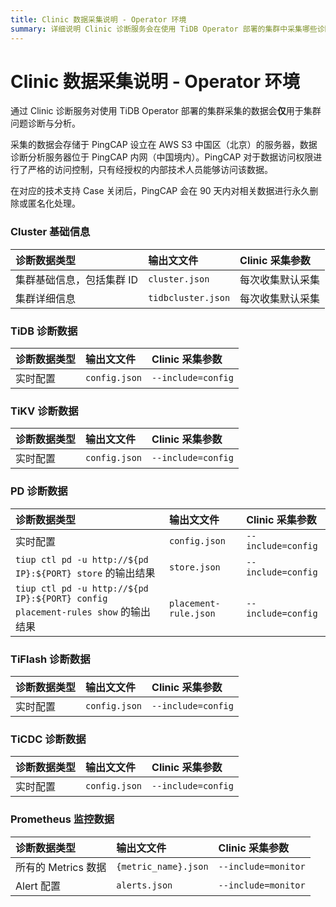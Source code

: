 ```yaml
---
title: Clinic 数据采集说明 - Operator 环境
summary: 详细说明 Clinic 诊断服务会在使用 TiDB Operator 部署的集群中采集哪些诊断数据。
---
```


# Clinic 数据采集说明 - Operator 环境

通过 Clinic 诊断服务对使用 TiDB Operator 部署的集群采集的数据会**仅**用于集群问题诊断与分析。

采集的数据会存储于 PingCAP 设立在 AWS S3 中国区（北京）的服务器，数据诊断分析服务器位于 PingCAP 内网（中国境内）。PingCAP 对于数据访问权限进行了严格的访问控制，只有经授权的内部技术人员能够访问该数据。

在对应的技术支持 Case 关闭后，PingCAP 会在 90 天内对相关数据进行永久删除或匿名化处理。

### Cluster 基础信息

|  诊断数据类型 | 输出文文件 | Clinic 采集参数 |
| :------ | :------ |:-------- |
| 集群基础信息，包括集群 ID | `cluster.json` | 每次收集默认采集 |
|  集群详细信息 | `tidbcluster.json` |每次收集默认采集 |

### TiDB 诊断数据

|诊断数据类型 | 输出文文件 | Clinic 采集参数 |
| :------ | :------ |:-------- |
| 实时配置 | `config.json` |`--include=config` |

### TiKV 诊断数据

|诊断数据类型 | 输出文文件 | Clinic 采集参数 |
| :------ | :------ |:-------- |
| 实时配置 | `config.json` | `--include=config` |

### PD 诊断数据

|诊断数据类型 | 输出文文件 | Clinic 采集参数 |
| :------ | :------ |:-------- |
| 实时配置 | `config.json` |`--include=config` |
| `tiup ctl pd -u http://${pd IP}:${PORT} store`  的输出结果 | `store.json`|`--include=config`|
| `tiup ctl pd -u http://${pd IP}:${PORT} config placement-rules show` 的输出结果 |`placement-rule.json`|`--include=config` |

### TiFlash 诊断数据

|诊断数据类型 | 输出文文件 | Clinic 采集参数 |
| :------ | :------ |:-------- |
| 实时配置 | `config.json` |`--include=config` |

### TiCDC 诊断数据

|诊断数据类型 | 输出文文件 | Clinic 采集参数 |
| :------ | :------ |:-------- |
| 实时配置 | `config.json` |`--include=config` |

### Prometheus 监控数据

|诊断数据类型 | 输出文文件 | Clinic 采集参数 |
| :------ | :------ |:-------- |
| 所有的 Metrics 数据| `{metric_name}.json` | `--include=monitor` |
|  Alert 配置 |`alerts.json`| `--include=monitor` |
